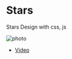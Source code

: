# Stars
Stars Design with css, js


![photo]([https://cdn.discordapp.com/attachments/1083766939760984094/1142800702503141549/image.png](https://cdn.discordapp.com/attachments/1106911874043355147/1179742804679872593/image.png?ex=657ae41b&is=65686f1b&hm=61a6f922a08363151af53957ce74fb3463dc069d80d1965b064688944d1b8b02&)https://cdn.discordapp.com/attachments/1106911874043355147/1179742804679872593/image.png?ex=657ae41b&is=65686f1b&hm=61a6f922a08363151af53957ce74fb3463dc069d80d1965b064688944d1b8b02&)


* [Video]( https://streamable.com/3jeech )
